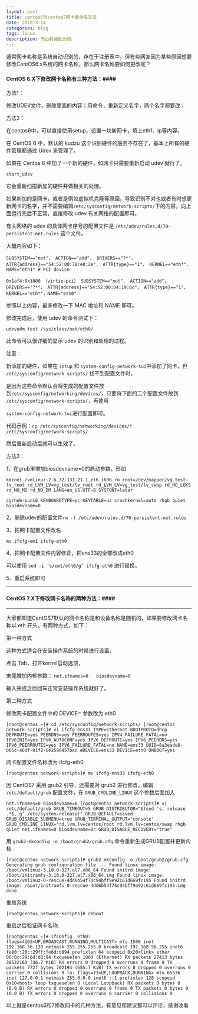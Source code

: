 ```yaml
---
layout: post
title: centos6与centos7网卡重命名方法
date: 2018-3-14
categories: blog
tags: linux
description: 书山有路勤为径。
---
```

通常网卡名称是系统自动识别的，存在于注册表中，但有些网友因为某些原因想要修改CentOS6.x系统的网卡名称，那么网卡名称要如何更改呢？

#### CentOS 6.X下修改网卡名称有三种方法：####
  
方法1：

修改UDEV文件，删除里面的内容；用命令，重新定义名字，两个名字都要改；

方法2：

在centos6中，可以直接使用setup，设置一块新网卡，填上eth1、ip等内容。

在 CentOS 6 中，默认的 kudzu 这个识别硬件的服务不存在了，基本上所有的硬件管理都通过 Udev 来管理了。

如果在 Centos 6 中加了一个新的硬件，如网卡只需要重新启动 udev 就行了。

`start_udev`

它会重新扫描新加的硬件并做相关的处理。

如果新加的是网卡，或者是例如虚拟机克隆等原因，导致识别不对也或者有时想更新网卡的名字，并不需要编辑`/etc/sysconfig/network-scripts/`下的内容，向上面运行完后不正常，直接修改 udev 有关网络的配置即可。

有关网络的 udev 的具体网卡序号的配置文件是 `/etc/udev/rules.d/70-persistent-net.rules` 这个文件。

大概内容如下：

`SUBSYSTEM=="net"， ACTION=="add"， DRIVERS=="?*"， ATTR{address}=="54:52:00:78:e8:2e"， ATTR{type}=="1"， KERNEL=="eth*"， NAME="eth1" # PCI device`

`0x1af4:0x1000 （virtio-pci） SUBSYSTEM=="net"， ACTION=="add"， DRIVERS=="?*"， ATTR{address}=="54:52:00:04:19:6c"， ATTR{type}=="1"， KERNEL=="eth*"，NAME="eth0"`

参照以上内容，最多修改一下 MAC 地址和 NAME 即可。

修改完成后，使用 udev 的命令测试下：

`udevadm test /sys/class/net/eth0/`

此命令可以很详细的显示 udev 的识别和处理的过程。

注意：

新添加的硬件，如果在 `setup` 和 `system-config-network-tui`中添加了网卡，但 `/etc/sysconfig/network-scripts/` 找不到配置文件时。

是因为这些命令默认会将生成的配置文件放到`/etc/sysconfig/networking/devices/`，只要将下面的二个配置文件放到 `/etc/sysconfig/network-scripts/`，再使用

`system-config-network-tui`进行配置即可。

代码示例：`cp /etc/sysconfig/networking/devices/* /etc/sysconfig/network-scripts/`

然后重新启动后就可以生效了。

方法3：

1、在grub里增加biosdevname=0的启动参数，形如

`kernel /vmlinuz-2.6.32-131.21.1.el6.i686 ro root=/dev/mapper/vg_test-lv_root rd_LVM_LV=vg_test/lv_root rd_LVM_LV=vg_test/lv_swap rd_NO_LUKS rd_NO_MD rd_NO_DM LANG=en_US.UTF-8 SYSFONT=latar`

`cyrheb-sun16 KEYBOARDTYPE=pc KEYTABLE=us crashkernel=auto rhgb quiet biosdevname=0`

2、删除udev的配置文件`rm -f /etc/udev/rules.d/70-persistent-net.rules`

3、把网卡配置文件改名

`mv ifcfg-em1 ifcfg-eth0`

4、把网卡配置文件内容修正，把ens33的全部改成eth0

可以使用 `sed -i ‘s/em1/eth0/g’ ifcfg-eth0` 进行替换。

5、重启系统即可

---

#### CentOS 7.X下修改网卡名称的两种方法：####
---
大家都知道CentOS7默认的网卡名称是和设备名称是随机的，如果要修改网卡名称以 eth 开头，有两种方式，如下：

第一种方式

这种方式适合在安装操作系统的时候进行设置，

点击 Tab，打开kernel启动选项，

末尾增加内核参数： `net.ifnames=0   biosdevname=0`

输入完成之后回车正常安装操作系统就好了。

第二种方式

修改网卡配置文件中的 DEVICE= 参数改为 eth0 

`[root@centos ~]# cd /etc/sysconfig/network-scripts/
[root@centos network-scripts]# vi ifcfg-ens33
TYPE=Ethernet
BOOTPROTO=dhcp
DEFROUTE=yes
PEERDNS=yes
PEERROUTES=yes
IPV4_FAILURE_FATAL=no
IPV6INIT=yes
IPV6_AUTOCONF=yes
IPV6_DEFROUTE=yes
IPV6_PEERDNS=yes
IPV6_PEERROUTES=yes
IPV6_FAILURE_FATAL=no
NAME=ens33
UUID=8a3eade8-005c-46df-81f2-6e2598457bac
#DEVICE=ens33
DEVICE=eth0
ONBOOT=yes`

网卡配置文件名称改为 ifcfg-eth0 

`[root@centos network-scripts]# mv ifcfg-ens33 ifcfg-eth0`

因 CentOS7 采用 grub2 引导，还需要对 grub2 进行修改，编辑 `/etc/default/grub` 配置文件，在 `GRUB_CMDLINE_LINUX` 这个参数后面加入 

`net.ifnames=0 biosdevname=0
[root@centos network-scripts]# vi /etc/default/grub
GRUB_TIMEOUT=5
GRUB_DISTRIBUTOR="$(sed 's, release .*$,,g' /etc/system-release)"
GRUB_DEFAULT=saved
GRUB_DISABLE_SUBMENU=true
GRUB_TERMINAL_OUTPUT="console"
GRUB_CMDLINE_LINUX="rd.lvm.lv=centos/root rd.lvm.lv=centos/swap rhgb quiet net.ifnames=0 biosdevname=0"
GRUB_DISABLE_RECOVERY="true"`

用 `grub2-mkconfig -o /boot/grub2/grub.cfg` 命令重新生成GRUB配置并更新内核

`[root@centos network-scripts]# grub2-mkconfig -o /boot/grub2/grub.cfg
Generating grub configuration file ...
Found linux image: /boot/vmlinuz-3.10.0-327.el7.x86_64
Found initrd image: /boot/initramfs-3.10.0-327.el7.x86_64.img
Found linux image: /boot/vmlinuz-0-rescue-4dd6b54f74c94bff9e92c61d669fc195
Found initrd image: /boot/initramfs-0-rescue-4dd6b54f74c94bff9e92c61d669fc195.img
done`

重启系统

`[root@centos network-scripts]# reboot`

重启之后验证网卡名称:

`[root@centos ~]# ifconfig 
eth0: flags=4163<UP,BROADCAST,RUNNING,MULTICAST> mtu 1500
  inet 192.168.56.130 netmask 255.255.255.0 broadcast 192.168.56.255
  inet6 fe80::20c:29ff:fe6d:d894 prefixlen 64 scopeid 0x20<link>
  ether 00:0c:29:6d:d8:94 txqueuelen 1000 (Ethernet)
  RX packets 27413 bytes 38532163 (36.7 MiB)
  RX errors 0 dropped 0 overruns 0 frame 0
  TX packets 7727 bytes 702194 (685.7 KiB)
  TX errors 0 dropped 0 overruns 0 carrier 0 collisions 0
  lo: flags=73<UP,LOOPBACK,RUNNING> mtu 65536
  inet 127.0.0.1 netmask 255.0.0.0
  inet6 ::1 prefixlen 128 scopeid 0x10<host>
  loop txqueuelen 0 (Local Loopback)
  RX packets 0 bytes 0 (0.0 B)
  RX errors 0 dropped 0 overruns 0 frame 0
  TX packets 0 bytes 0 (0.0 B)
  TX errors 0 dropped 0 overruns 0 carrier 0 collisions 0`

以上就是centos6和7修改网卡的几种方法，有意见和建议都可以评论，感谢收看













